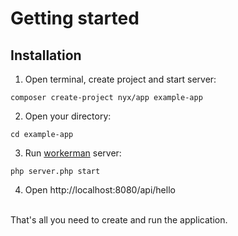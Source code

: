 # Getting started

## Installation

1. Open terminal, create project and start server:

```shell
composer create-project nyx/app example-app
```

2. Open your directory:

```shell
cd example-app
```

3. Run [workerman](https://github.com/walkor/workerman) server:

```shell
php server.php start
```

4. Open http://localhost:8080/api/hello

<br>
That's all you need to create and run the application.
